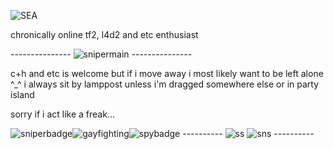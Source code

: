 ![SEA](https://github.com/MellowAmaryllis/MellowAmaryllis/assets/166118914/dae7cc33-e394-46ed-9110-cd162d98256d)



chronically online tf2, l4d2 and etc enthusiast



--------------- ![snipermain](https://github.com/MellowAmaryllis/MellowAmaryllis/assets/166118914/1ce3526a-e0f4-4758-8185-558a880cc97c) ---------------


c+h and etc is welcome but if i move away i most likely want to be left alone ^_^
i always sit by lamppost unless i'm dragged somewhere else or in party island

sorry if i act like a freak...


![sniperbadge](https://github.com/MellowAmaryllis/MellowAmaryllis/assets/166118914/d17ea67e-2c1e-41eb-8498-9553db506623)![gayfighting](https://github.com/MellowAmaryllis/MellowAmaryllis/assets/166118914/bf10ede9-972c-493a-9c92-c0755c148801)![spybadge](https://github.com/MellowAmaryllis/MellowAmaryllis/assets/166118914/7b5ba415-46a9-4481-9edf-c1f6d644b577)
---------- ![ss](https://github.com/MellowAmaryllis/MellowAmaryllis/assets/166118914/717229ca-fd9d-4c09-8bef-25620784a45b) ![sns](https://github.com/MellowAmaryllis/MellowAmaryllis/assets/166118914/b8f7ca61-dd92-44cc-9e26-5f053148b2af) ----------
